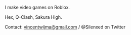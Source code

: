 I make video games on Roblox.

Hex, Q-Clash, Sakura High.

Contact: vincentwijma@gmail.com / @Silenxed on Twitter
